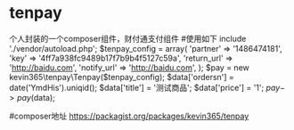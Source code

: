 # tenpay
个人封装的一个composer组件，财付通支付组件
#使用如下
include './vendor/autoload.php';
$tenpay_config = array(
    'partner' => '1486474181',
    'key' => '4ff7a938fc9489b17f7b9b4f5127c59a',
    'return_url' => 'http://baidu.com',
    'notify_url' => 'http://baidu.com',
);
$pay = new kevin365\tenpay\Tenpay($tenpay_config);
$data['ordersn'] = date('YmdHis').uniqid();
$data['title']   = '测试商品';
$data['price']   = '1';
$pay->pay($data);

#composer地址
https://packagist.org/packages/kevin365/tenpay
